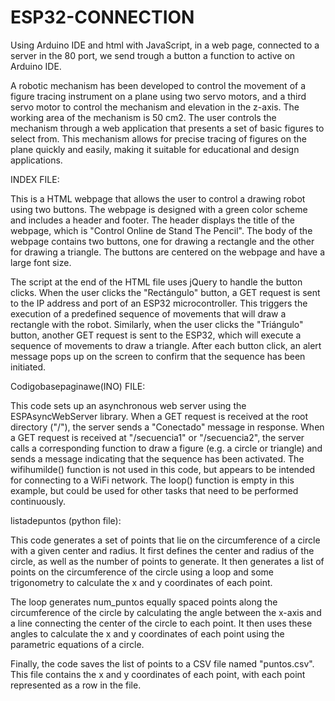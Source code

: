# ESP32-CONNECTION
Using Arduino IDE and html with JavaScript, in a web page, connected to a server in the 80 port, we send trough a button a function to active on Arduino IDE.

A robotic mechanism has been developed to control the movement of a figure tracing instrument on a plane using two servo motors, and a third servo motor to control the mechanism and elevation in the z-axis. The working area of the mechanism is 50 cm2. The user controls the mechanism through a web application that presents a set of basic figures to select from. This mechanism allows for precise tracing of figures on the plane quickly and easily, making it suitable for educational and design applications.

INDEX FILE:

This is a HTML webpage that allows the user to control a drawing robot using two buttons. The webpage is designed with a green color scheme and includes a header and footer. The header displays the title of the webpage, which is "Control Online de Stand The Pencil". The body of the webpage contains two buttons, one for drawing a rectangle and the other for drawing a triangle. The buttons are centered on the webpage and have a large font size.

The script at the end of the HTML file uses jQuery to handle the button clicks. When the user clicks the "Rectángulo" button, a GET request is sent to the IP address and port of an ESP32 microcontroller. This triggers the execution of a predefined sequence of movements that will draw a rectangle with the robot. Similarly, when the user clicks the "Triángulo" button, another GET request is sent to the ESP32, which will execute a sequence of movements to draw a triangle. After each button click, an alert message pops up on the screen to confirm that the sequence has been initiated.

Codigobasepaginawe(INO) FILE:

 This code sets up an asynchronous web server using the ESPAsyncWebServer library. When a GET request is received at the root directory ("/"), the server sends a "Conectado" message in response. When a GET request is received at "/secuencia1" or "/secuencia2", the server calls a corresponding function to draw a figure (e.g. a circle or triangle) and sends a message indicating that the sequence has been activated. The wifihumilde() function is not used in this code, but appears to be intended for connecting to a WiFi network. The loop() function is empty in this example, but could be used for other tasks that need to be performed continuously.
 
 listadepuntos (python file):
 
 This code generates a set of points that lie on the circumference of a circle with a given center and radius. It first defines the center and radius of the circle, as well as the number of points to generate. It then generates a list of points on the circumference of the circle using a loop and some trigonometry to calculate the x and y coordinates of each point.

The loop generates num_puntos equally spaced points along the circumference of the circle by calculating the angle between the x-axis and a line connecting the center of the circle to each point. It then uses these angles to calculate the x and y coordinates of each point using the parametric equations of a circle.

Finally, the code saves the list of points to a CSV file named "puntos.csv". This file contains the x and y coordinates of each point, with each point represented as a row in the file.
